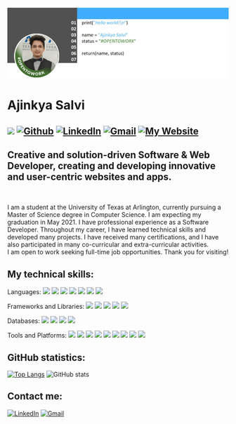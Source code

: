 ![alt text](https://github.com/AjinkyaSalvi/AjinkyaSalvi/blob/main/github-banner.png?raw=true)
# Ajinkya Salvi
![](https://visitor-badge.laobi.icu/badge?page_id=AjinkyaSalvi.AjinkyaSalvi&style=flat&Color=green) [![Github](https://img.shields.io/github/followers/AjinkyaSalvi?label=Follow&style=flat&Color=white)](https://github.com/AjinkyaSalvi) <a href="https://www.linkedin.com/in/ajinkya-salvi/"><img alt="LinkedIn" src="https://img.shields.io/badge/linkedin%20-%230077B5.svg?&style=flat&logo=linkedin&logoColor=white"/></a> <a href="mailto:ajinkyasalvi27@gmail.com"><img alt="Gmail" src="https://img.shields.io/badge/Gmail-D14836?style=flat&logo=gmail&logoColor=white" /></a> <a href="http://axs3996.uta.cloud/ajinkya_salvi/home.php"><img alt="My Website" src="https://img.shields.io/badge/Website-Ajinkya%20Salvi-2d2d2d"/></a>
---
## Creative and solution-driven Software & Web Developer, creating and developing innovative and user-centric websites and apps.

<br>

I am a student at the University of Texas at Arlington, currently pursuing a Master of Science degree in Computer Science. I am expecting my graduation in May 2021. I have professional experience as a Software Developer. Throughout my career, I have learned technical skills and developed many projects. I have received many certifications, and I have also participated in many co-curricular and extra-curricular activities.
<br>
I am open to work seeking full-time job opportunities. Thank you for visiting!

## My technical skills:
Languages: <img src="https://img.shields.io/badge/Java-ED8B00?style=for-the-badge&logo=java&logoColor=white"/> <img src="https://img.shields.io/badge/JavaScript-323330?style=for-the-badge&logo=javascript&logoColor=F7DF1E"/> <img src="https://img.shields.io/badge/Python-3776AB?style=for-the-badge&logo=python&logoColor=white"/> <img src="https://img.shields.io/badge/MySQL-E48E00?style=for-the-badge&logo=mysql&logoColor=00618A"/> <img src="https://img.shields.io/badge/PHP-777BB4?style=for-the-badge&logo=php&logoColor=white"/> <img src="https://img.shields.io/badge/CSS3-1572B6?style=for-the-badge&logo=css3&logoColor=white"/> <img src="https://img.shields.io/badge/HTML-E34F26?style=for-the-badge&logo=html5&logoColor=white"/>

Frameworks and Libraries: <img src="https://img.shields.io/badge/React-20232A?style=for-the-badge&logo=react&logoColor=61DAFB"/> <img src="https://img.shields.io/badge/AngularJS-DD0031?style=for-the-badge&logo=angular&logoColor=white"/> <img src="https://img.shields.io/badge/Laravel-FF2D20?style=for-the-badge&logo=laravel&logoColor=white"/> <img src="https://img.shields.io/badge/Bootstrap-563D7C?style=for-the-badge&logo=bootstrap&logoColor=white"/> <img src="https://img.shields.io/badge/jQuery-0769AD?style=for-the-badge&logo=jquery&logoColor=white"/>

Databases: <img src="https://img.shields.io/badge/Spring%20Boot-6DB33F?style=for-the-badge&logo=spring&logoColor=white"/> <img src="https://img.shields.io/badge/Scala-DC322F?style=for-the-badge&logo=scala&logoColor=white"/> <img src="https://img.shields.io/badge/MongoDB-4EA94B?style=for-the-badge&logo=mongodb&logoColor=white"/> <img src="https://img.shields.io/badge/firebase-ffca28?style=for-the-badge&logo=firebase&logoColor=white"/>

Tools and Platforms: <img src="https://img.shields.io/badge/Node.js-43853D?style=for-the-badge&logo=node.js&logoColor=white"/> <img src="https://img.shields.io/badge/Amazon_AWS-232F3E?style=for-the-badge&logo=amazon-aws&logoColor=ED8B00"/> <img src="https://img.shields.io/badge/Git-F05032?style=for-the-badge&logo=git&logoColor=white"/> <img src="https://img.shields.io/badge/GitHub-100000?style=for-the-badge&logo=github&logoColor=white"/> <img src="https://img.shields.io/badge/Android-3DDC84?style=for-the-badge&logo=android&logoColor=white"/> <img src="https://img.shields.io/badge/iOS-000000?style=for-the-badge&logo=ios&logoColor=white"/> <img src="https://img.shields.io/badge/Windows-0078D6?style=for-the-badge&logo=windows&logoColor=white"/> <img src="https://img.shields.io/badge/Linux-FCC624?style=for-the-badge&logo=linux&logoColor=black"/> <img src="https://img.shields.io/badge/Ubuntu-E95420?style=for-the-badge&logo=ubuntu&logoColor=white"/>

## GitHub statistics:
[![Top Langs](https://github-readme-stats.vercel.app/api/top-langs/?username=AjinkyaSalvi&layout=compact&langs_count=8)](https://github.com/AjinkyaSalvi?tab=repositories) ![GitHub stats](https://github-readme-stats.vercel.app/api?username=AjinkyaSalvi&show_icons=true&theme=default)

## Contact me:
<a href="https://www.linkedin.com/in/ajinkya-salvi/"><img alt="LinkedIn" src="https://img.shields.io/badge/linkedin%20-%230077B5.svg?&style=flat&logo=linkedin&logoColor=white"/></a> <a href="mailto:ajinkyasalvi27@gmail.com"><img alt="Gmail" src="https://img.shields.io/badge/Gmail-D14836?style=flat&logo=gmail&logoColor=white" /></a>
